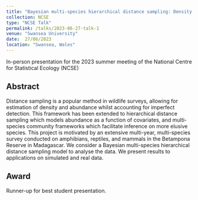 ```yaml
---
title: "Bayesian multi-species hierarchical distance sampling: Density estimation of vertebrates in Betampona Madagascar"
collection: NCSE
type: "NCSE Talk"
permalink: /talks/2023-06-27-talk-1
venue: "Swansea University"
date:  27/06/2023
location: "Swansea, Wales"
---
```


In-person presentation for the 2023 summer meeting of the National Centre for Statistical Ecology (NCSE)

## Abstract 

Distance sampling is a popular method in wildlife surveys, allowing for estimation of density and abundance whilst accounting for imperfect detection. This framework has been extended to hierarchical distance sampling which models abundance as a function of covariates, and multi-species community frameworks which facilitate inference on more elusive species. This project is motivated by an extensive multi-year, multi-species survey conducted on amphibians, reptiles, and mammals in the Betampona Reserve in Madagascar. We consider a Bayesian multi-species hierarchical distance sampling model to analyse the data. We present results to applications on simulated and real data.

## Award

Runner-up for best student presentation.
